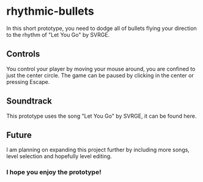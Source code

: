 # rhythmic-bullets

In this short prototype, you need to dodge all of bullets flying your direction to the rhythm of "Let You Go" by SVRGE.

## Controls

You control your player by moving your mouse around, you are confined to just the center circle. The game can be paused by clicking in the center or pressing Escape.

## Soundtrack

This prototype uses the song "Let You Go" by SVRGE, it can be found here.

## Future

I am planning on expanding this project further by including more songs, level selection and hopefully level editing.

### I hope you enjoy the prototype!

